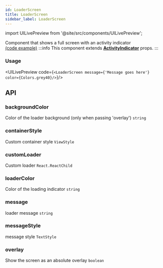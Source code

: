 ```yaml
---
id: LoaderScreen
title: LoaderScreen
sidebar_label: LoaderScreen
---
```


import UILivePreview from '@site/src/components/UILivePreview';

Component that shows a full screen with an activity indicator  
[(code example)](https://github.com/wix/react-native-ui-lib/blob/master/demo/src/screens/componentScreens/LoadingScreen.tsx)
:::info
This component extends **[ActivityIndicator](https://reactnative.dev/docs/activityindicator)** props.
:::
<div style={{display: 'flex', flexDirection: 'row', overflowX: 'auto', maxHeight: '500px', alignItems: 'center'}}></div>

### Usage
<UILivePreview code={`<LoaderScreen message={'Message goes here'} color={Colors.grey40}/>`}/>

## API
### backgroundColor
Color of the loader background (only when passing 'overlay')
`string ` 

### containerStyle
Custom container style
`ViewStyle ` 

### customLoader
Custom loader
`React.ReactChild ` 

### loaderColor
Color of the loading indicator
`string ` 

### message
loader message
`string ` 

### messageStyle
message style
`TextStyle ` 

### overlay
Show the screen as an absolute overlay
`boolean ` 


